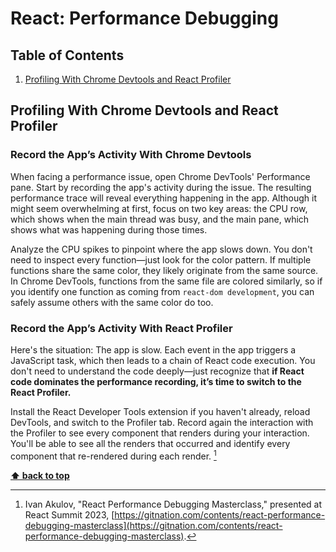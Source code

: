# React: Performance Debugging

## Table of Contents

1. [Profiling With Chrome Devtools and React Profiler](#profiling-with-chrome-devtools-and-react-profiler)

## Profiling With Chrome Devtools and React Profiler

### Record the App’s Activity With Chrome Devtools

When facing a performance issue, open Chrome DevTools' Performance pane. Start by recording the app's activity during the issue. The resulting performance trace will reveal everything happening in the app. Although it might seem overwhelming at first, focus on two key areas: the CPU row, which shows when the main thread was busy, and the main pane, which shows what was happening during those times.

Analyze the CPU spikes to pinpoint where the app slows down. You don't need to inspect every function—just look for the color pattern. If multiple functions share the same color, they likely originate from the same source. In Chrome DevTools, functions from the same file are colored similarly, so if you identify one function as coming from `react-dom development`, you can safely assume others with the same color do too.

### Record the App’s Activity With React Profiler

Here's the situation: The app is slow. Each event in the app triggers a JavaScript task, which then leads to a chain of React code execution. You don't need to understand the code deeply—just recognize that **if React code dominates the performance recording, it’s time to switch to the React Profiler.**

Install the React Developer Tools extension if you haven't already, reload DevTools, and switch to the Profiler tab. Record again the interaction with the Profiler to see every component that renders during your interaction. You'll be able to see all the renders that occurred and identify every component that re-rendered during each render. [^1]

**[⬆ back to top](#table-of-contents)**

[^1]: Ivan Akulov, "React Performance Debugging Masterclass," presented at React Summit 2023, [https://gitnation.com/contents/react-performance-debugging-masterclass](https://gitnation.com/contents/react-performance-debugging-masterclass).
